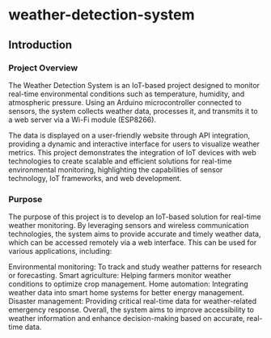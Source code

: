 # weather-detection-system
## Introduction

### Project Overview

The Weather Detection System is an IoT-based project designed to monitor real-time environmental conditions such as temperature, humidity, and atmospheric pressure. Using an Arduino microcontroller connected to sensors, the system collects weather data, processes it, and transmits it to a web server via a Wi-Fi module (ESP8266).

The data is displayed on a user-friendly website through API integration, providing a dynamic and interactive interface for users to visualize weather metrics. This project demonstrates the integration of IoT devices with web technologies to create scalable and efficient solutions for real-time environmental monitoring, highlighting the capabilities of sensor technology, IoT frameworks, and web development.

### Purpose

The purpose of this project is to develop an IoT-based solution for real-time weather monitoring. By leveraging sensors and wireless communication technologies, the system aims to provide accurate and timely weather data, which can be accessed remotely via a web interface. This can be used for various applications, including:

Environmental monitoring: To track and study weather patterns for research or forecasting.
Smart agriculture: Helping farmers monitor weather conditions to optimize crop management.
Home automation: Integrating weather data into smart home systems for better energy management.
Disaster management: Providing critical real-time data for weather-related emergency response.
Overall, the system aims to improve accessibility to weather information and enhance decision-making based on accurate, real-time data.
